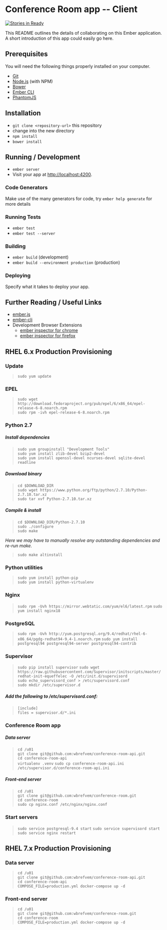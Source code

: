 # Conference Room app -- Client 

[![Stories in Ready](https://badge.waffle.io/wbrefvem/conference-room.png?label=ready&title=Ready)](https://waffle.io/wbrefvem/conference-room)

This README outlines the details of collaborating on this Ember application.
A short introduction of this app could easily go here.

## Prerequisites

You will need the following things properly installed on your computer.

* [Git](http://git-scm.com/)
* [Node.js](http://nodejs.org/) (with NPM)
* [Bower](http://bower.io/)
* [Ember CLI](http://www.ember-cli.com/)
* [PhantomJS](http://phantomjs.org/)

## Installation

* `git clone <repository-url>` this repository
* change into the new directory
* `npm install`
* `bower install`

## Running / Development

* `ember server`
* Visit your app at [http://localhost:4200](http://localhost:4200).

### Code Generators

Make use of the many generators for code, try `ember help generate` for more details

### Running Tests

* `ember test`
* `ember test --server`

### Building

* `ember build` (development)
* `ember build --environment production` (production)

### Deploying

Specify what it takes to deploy your app.

## Further Reading / Useful Links

* [ember.js](http://emberjs.com/)
* [ember-cli](http://www.ember-cli.com/)
* Development Browser Extensions
  * [ember inspector for chrome](https://chrome.google.com/webstore/detail/ember-inspector/bmdblncegkenkacieihfhpjfppoconhi)
  * [ember inspector for firefox](https://addons.mozilla.org/en-US/firefox/addon/ember-inspector/)

## RHEL 6.x Production Provisioning

### Update
> `sudo yum update`

### EPEL
> `sudo wget http://download.fedoraproject.org/pub/epel/6/x86_64/epel-release-6-8.noarch.rpm`  
> `sudo rpm -ivh epel-release-6-8.noarch.rpm`

### Python 2.7

##### Install dependencies  
> `sudo yum groupinstall "Development Tools"`    
> `sudo yum install zlib-devel bzip2-devel`  
> `sudo yum install openssl-devel ncurses-devel sqlite-devel readline`    

##### Download binary  
> `cd $DOWNLOAD_DIR`  
> `sudo wget https://www.python.org/ftp/python/2.7.10/Python-2.7.10.tar.xz`  
> `sudo tar xvf Python-2.7.10.tar.xz`

##### Compile & install  
> `cd $DOWNLOAD_DIR/Python-2.7.10`  
> `sudo ./configure`  
> `sudo make`  

*Here we may have to manually resolve any outstanding dependencies and re-run make.*  
> `sudo make altinstall`  

### Python utilities

> `sudo yum install python-pip`  
> `sudo yum install python-virtualenv`

### Nginx

> `sudo rpm -Uvh https://mirror.webtatic.com/yum/el6/latest.rpm`
> `sudo yum install nginx18`

### PostgreSQL

> `sudo rpm -Uvh http://yum.postgresql.org/9.4/redhat/rhel-6-x86_64/pgdg-redhat94-9.4-1.noarch.rpm`
> `sudo yum install postgresql94 postgresql94-server postgresql94-contrib`

### Supervisor

> `sudo pip install supervisor`
> `sudo wget https://raw.githubusercontent.com/Supervisor/initscripts/master/redhat-init-equeffelec -O /etc/init.d/supervisord`  
> `sudo echo_supervisord_conf > /etc/supervisord.conf`  
> `sudo mkdir /etc/supervisor.d`

##### Add the following to /etc/supervisord.conf:
> `[include]`  
> `files = supervisor.d/*.ini` 

### Conference Room app

##### Data server
> `cd /u01`  
> `git clone git@github.com:wbrefvem/conference-room-api.git`  
> `cd conference-room-api`  
> `virtualenv .venv`
> `sudo cp conference-room-api.ini /etc/supervisor.d/conference-room-api.ini`  

##### Front-end server
> `cd /u01`  
> `git clone git@github.com:wbrefvem/conference-room.git`  
> `cd conference-room`  
> `sudo cp nginx.conf /etc/nginx/nginx.conf`

### Start servers

> `sudo service postgresql-9.4 start`
> `sudo service supervisord start`
> `sudo service nginx restart`

## RHEL 7.x Production Provisioning

### Data server
> `cd /u01`  
> `git clone git@github.com:wbrefvem/conference-room-api.git`  
> `cd conference-room-api`  
> `COMPOSE_FILE=production.yml docker-compose up -d`  

### Front-end server
> `cd /u01`  
> `git clone git@github.com:wbrefvem/conference-room.git`  
> `cd conference-room`  
> `COMPOSE_FILE=production.yml docker-compose up -d`  
